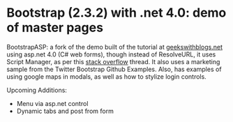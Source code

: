 Bootstrap (2.3.2) with .net 4.0: demo of master pages
=====

BootstrapASP: a fork of the demo built of the tutorial at [geekswithblogs.net](http://geekswithblogs.net/JeremyMorgan/archive/2012/09/18/how-to-use-twitter-bootstrap-on-an-asp.net-website.aspx) using asp.net 4.0 (C# web forms), though instead of ResolveURL, it uses Script Manager, as per this [stack overflow](http://stackoverflow.com/questions/12452109/asp-net-2012-unobtrusive-validation-with-jquery) thread. It also uses a marketing sample from the Twitter Bootstrap Github Examples. Also, has examples of using google maps in modals, as well as how to stylize login controls.

Upcoming Additions:

- Menu via asp.net control
- Dynamic tabs and post from form